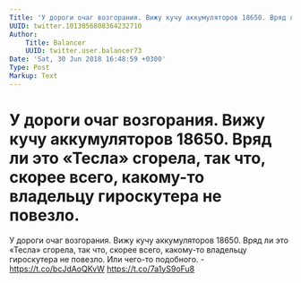 ```yaml
---
Title: 'У дороги очаг возгорания. Вижу кучу аккумуляторов 18650. Вряд ли это «Тесла» сгорела, так что, скорее всего, какому-то владельцу гироскутера не повезло.'
UUID: twitter.1013056808364232710
Author:
    Title: Balancer
    UUID: twitter.user.balancer73
Date: 'Sat, 30 Jun 2018 16:48:59 +0300'
Type: Post
Markup: Text
---
```


# У дороги очаг возгорания. Вижу кучу аккумуляторов 18650. Вряд ли это «Тесла» сгорела, так что, скорее всего, какому-то владельцу гироскутера не повезло.

У дороги очаг возгорания. Вижу кучу аккумуляторов 18650.
Вряд ли это «Тесла» сгорела, так что, скорее всего,
какому-то владельцу гироскутера не повезло. Или чего-то
подобного. - https://t.co/bcJdAoQKvW https://t.co/7a1yS9oFu8
